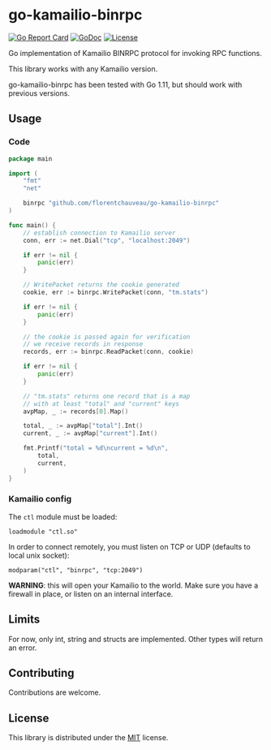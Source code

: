 # go-kamailio-binrpc
[![Go Report Card](https://goreportcard.com/badge/github.com/florentchauveau/go-kamailio-binrpc)](https://goreportcard.com/report/github.com/florentchauveau/go-kamailio-binrpc)
[![GoDoc](https://godoc.org/github.com/florentchauveau/go-kamailio-binrpc?status.svg)](https://godoc.org/github.com/florentchauveau/go-kamailio-binrpc)
[![License](https://img.shields.io/badge/License-MIT-blue.svg)](https://github.com/florentchauveau/go-kamailio-binrpc/blob/master/LICENSE)

Go implementation of Kamailio BINRPC protocol for invoking RPC functions.

This library works with any Kamailio version.

go-kamailio-binrpc has been tested with Go 1.11, but should work with previous versions.

## Usage

### Code

```go
package main

import (
	"fmt"
	"net"

	binrpc "github.com/florentchauveau/go-kamailio-binrpc"
)

func main() {
	// establish connection to Kamailio server
	conn, err := net.Dial("tcp", "localhost:2049")

	if err != nil {
		panic(err)
	}

	// WritePacket returns the cookie generated
	cookie, err := binrpc.WritePacket(conn, "tm.stats")

	if err != nil {
		panic(err)
	}

	// the cookie is passed again for verification
	// we receive records in response
	records, err := binrpc.ReadPacket(conn, cookie)

	if err != nil {
		panic(err)
	}

	// "tm.stats" returns one record that is a map
	// with at least "total" and "current" keys
	avpMap, _ := records[0].Map()

	total, _ := avpMap["total"].Int()
	current, _ := avpMap["current"].Int()

	fmt.Printf("total = %d\ncurrent = %d\n",
		total,
		current,
	)
}
```

### Kamailio config

The `ctl` module must be loaded:

```
loadmodule "ctl.so"
```

In order to connect remotely, you must listen on TCP or UDP (defaults to local unix socket):

```
modparam("ctl", "binrpc", "tcp:2049")
```

**WARNING**: this will open your Kamailio to the world. Make sure you have a firewall in place, or listen on an internal interface.


## Limits

For now, only int, string and structs are implemented. Other types will return an error.

## Contributing

Contributions are welcome.

## License

This library is distributed under the [MIT](https://github.com/florentchauveau/go-kamailio-binrpc/blob/master/LICENSE) license.
